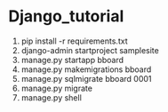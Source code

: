 # Django_tutorial

1. pip install -r requirements.txt
2. django-admin startproject samplesite
3. manage.py startapp bboard 
4. manage.py makemigrations bboard 
5. manage.py sqlmigrate bboard 0001
6. manage.py migrate
7. manage.py shell 
